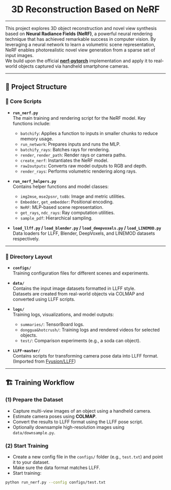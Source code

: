 <h1 align="center">3D Reconstruction Based on NeRF</h1>

---

This project explores 3D object reconstruction and novel view synthesis based on **Neural Radiance Fields (NeRF)**, a powerful neural rendering technique that has achieved remarkable success in computer vision. By leveraging a neural network to learn a volumetric scene representation, NeRF enables photorealistic novel view generation from a sparse set of input images.  
We build upon the official **[nerf-pytorch](https://github.com/yenchenlin/nerf-pytorch)** implementation and apply it to real-world objects captured via handheld smartphone cameras.

---

## 📁 Project Structure

### 🔧 Core Scripts

- **`run_nerf.py`**  
  The main training and rendering script for the NeRF model. Key functions include:
  - `batchify`: Applies a function to inputs in smaller chunks to reduce memory usage.
  - `run_network`: Prepares inputs and runs the MLP.
  - `batchify_rays`: Batches rays for rendering.
  - `render`, `render_path`: Render rays or camera paths.
  - `create_nerf`: Instantiates the NeRF model.
  - `raw2outputs`: Converts raw model outputs to RGB and depth.
  - `render_rays`: Performs volumetric rendering along rays.

- **`run_nerf_helpers.py`**  
  Contains helper functions and model classes:
  - `img2mse`, `mse2psnr`, `to8b`: Image and metric utilities.
  - `Embedder`, `get_embedder`: Positional encoding.
  - `NeRF`: MLP-based scene representation.
  - `get_rays`, `ndc_rays`: Ray computation utilities.
  - `sample_pdf`: Hierarchical sampling.

- **`load_llff.py` / `load_blender.py` / `load_deepvoxels.py` / `load_LINEMOD.py`**  
  Data loaders for LLFF, Blender, DeepVoxels, and LINEMOD datasets respectively.

---

### 📂 Directory Layout

- **`configs/`**  
  Training configuration files for different scenes and experiments.

- **`data/`**  
  Contains the input image datasets formatted in LLFF style.  
  Datasets are created from real-world objects via COLMAP and converted using LLFF scripts.

- **`logs/`**  
  Training logs, visualizations, and model outputs:
  - `summaries/`: TensorBoard logs.
  - `donggua&hotcrush/`: Training logs and rendered videos for selected objects.
  - `test/`: Comparison experiments (e.g., a soda can object).

- **`LLFF-master/`**  
  Contains scripts for transforming camera pose data into LLFF format.  
  (Imported from [Fyusion/LLFF](https://gitcode.com/Fyusion/LLFF.git))

---

## 🏗️ Training Workflow

### (1) Prepare the Dataset

- Capture multi-view images of an object using a handheld camera.
- Estimate camera poses using **COLMAP**.
- Convert the results to LLFF format using the LLFF pose script.
- Optionally downsample high-resolution images using `data/downsample.py`.

### (2) Start Training

- Create a new config file in the `configs/` folder (e.g., `test.txt`) and point it to your dataset.
- Make sure the data format matches LLFF.
- Start training:

```bash
python run_nerf.py --config configs/test.txt
